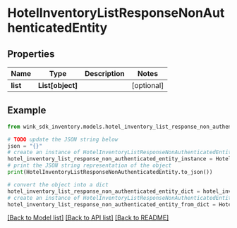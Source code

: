 # HotelInventoryListResponseNonAuthenticatedEntity


## Properties

Name | Type | Description | Notes
------------ | ------------- | ------------- | -------------
**list** | **List[object]** |  | [optional] 

## Example

```python
from wink_sdk_inventory.models.hotel_inventory_list_response_non_authenticated_entity import HotelInventoryListResponseNonAuthenticatedEntity

# TODO update the JSON string below
json = "{}"
# create an instance of HotelInventoryListResponseNonAuthenticatedEntity from a JSON string
hotel_inventory_list_response_non_authenticated_entity_instance = HotelInventoryListResponseNonAuthenticatedEntity.from_json(json)
# print the JSON string representation of the object
print(HotelInventoryListResponseNonAuthenticatedEntity.to_json())

# convert the object into a dict
hotel_inventory_list_response_non_authenticated_entity_dict = hotel_inventory_list_response_non_authenticated_entity_instance.to_dict()
# create an instance of HotelInventoryListResponseNonAuthenticatedEntity from a dict
hotel_inventory_list_response_non_authenticated_entity_from_dict = HotelInventoryListResponseNonAuthenticatedEntity.from_dict(hotel_inventory_list_response_non_authenticated_entity_dict)
```
[[Back to Model list]](../README.md#documentation-for-models) [[Back to API list]](../README.md#documentation-for-api-endpoints) [[Back to README]](../README.md)


